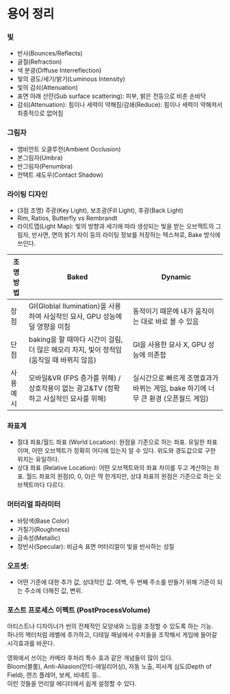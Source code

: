 # 용어 정리

### 빛  
- 반사(Bounces/Reflects)  
- 굴절(Refraction)  
- 색 분광(Diffuse Interreflection)  
- 빛의 광도/세기/밝기(Luminous Intensity)  
- 빛의 감쇠(Attenuation)  
- 표면 아래 산란(Sub surface scattering): 피부, 밝은 전등으로 비춘 손바닥
- 감쇠(Attenuation): 힘이나 세력이 약해짐/감쇄(Reduce): 힘이나 세력이 약해져서 최종적으로 없어짐  

### 그림자  
- 앰비언트 오클루전(Ambient Occlusion)  
- 본그림자(Umbra)  
- 반그림자(Penumbra)  
- 컨택트 섀도우(Contact Shadow)  

### 라이팅 디자인
- (3점 조명) 주광(Key Light), 보조광(Fill Light), 후광(Back Light)
- Rim, Ratios, Butterfly vs Rembrandt
- 라이트맵(Light Map): 빛의 방향과 세기에 따라 생성되는 빛을 받는 오브젝트의 그림자, 반사면, 면의 밝기 차이 등의 라이팅 정보를 저장하는 텍스쳐로, Bake 방식에 쓰인다.

| 조명방법 | Baked                                                                                   | Dynamic                                                      |
|---------|-----------------------------------------------------------------------------------------|--------------------------------------------------------------|
| 장점    | GI(Globlal Ilumination)을 사용하여 사실적인 묘사, GPU 성능에 덜 영향을 미침             | 동적이기 때문에 내가 움직이는 대로 바로 볼 수 있음                   |
| 단점    | baking을 할 때마다 시간이 걸림, 더 많은 메모리 차지, 빛이 정적임(움직일 때 바뀌지 않음) | GI을 사용한 묘사 X, GPU 성능에 의존함                                 |
| 사용예시 | 모바일&VR (FPS 증가를 위해) / 상호작용이 없는 광고&TV (정확하고 사실적인 묘사를 위해)   | 실시간으로 빠르게 조명효과가 바뀌는 게임, bake 하기에 너무 큰 환경 (오픈월드 게임) |


### 좌표계
- 절대 좌표/월드 좌표 (World Location): 원점을 기준으로 하는 좌표. 유일한 좌표이며, 어떤 오브젝트가 정확히 어디에 있는지 알 수 있다. 위도와 경도값으로 구한 위치는 유일하다.
- 상대 좌표 (Relative Location): 어떤 오브젝트와의 좌표 차이를 두고 계산하는 좌표. 월드 좌표의 원점(0, 0, 0)은 딱 한개지만, 상대 좌표의 원점은 기준으로 하는 오브젝트마다 다르다.


### 머터리얼 파라미터
- 바탕색(Base Color)
- 거칠기(Roughness)
- 금속성(Metallic)
- 정반사(Specular): 비금속 표면 머터리얼이 빛을 반사하는 성질

### 오프셋:
- 어떤 기준에 대한 추가 값, 상대적인 값. 여백, 두 번째 주소를 만들기 위해 기준이 되는 주소에 더해진 값, 변위.


### 포스트 프로세스 이펙트 (PostProcessVolume)
아티스트나 디자이너가 씬의 전체적인 모양새와 느낌을 조정할 수 있도록 하는 기능.   
하나의 액터처럼 레벨에 추가하고, 디테일 패널에서 수치들을 조작해서 게임에 들어갈 시각효과를 바꾼다.  

영화에서 쓰이는 카메라 후처리 특수 효과 같은 개념들이 많이 있다.  
Bloom(블룸), Anti-Aliasion(안티-에일리어싱), 자동 노출, 피사계 심도(Depth of Field), 렌즈 플레어, 보케, 비녜트 등..  
이런 것들을 언리얼 에디터에서 쉽게 설정할 수 있다.  
